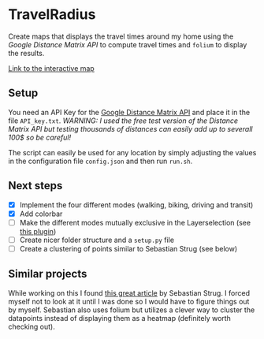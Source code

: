 # TravelRadius

Create maps that displays the travel times around my home using the *Google Distance Matrix API* to compute travel times and `folium` to display the results.

[Link to the interactive map](https://tomkau93.github.io/TravelRadius/index)

## Setup
You need an API Key for the [Google Distance Matrix API](https://developers.google.com/maps/documentation/distance-matrix/start) and place it in the file `API_key.txt`. 
*WARNING: I used the free test version of the Distance Matrix API but testing thousands of distances can easily add up to severall 100$ so be careful!*

The script can easily be used for any location by simply adjusting the values in the configuration file `config.json` and then run `run.sh`.

## Next steps
- [x] Implement the four different modes (walking, biking, driving and transit)
- [x] Add colorbar
- [ ] Make the different modes mutually exclusive in the Layerselection (see [this plugin](https://github.com/ismyrnow/leaflet-groupedlayercontrol))
- [ ] Create nicer folder structure and a `setup.py` file
- [ ] Create a clustering of points similar to Sebastian Strug (see below)

## Similar projects
While working on this I found [this great article](https://towardsdatascience.com/travel-map-8407796c9219) by Sebastian Strug. I forced myself not to look at it until I was done so I would have to figure things out by myself.
Sebastian also uses folium but utilizes a clever way to cluster the datapoints instead of displaying them as a heatmap (definitely worth checking out).
